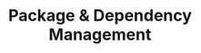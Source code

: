 ---
layout: module
title: "Package & Dependency Management"
type: topic
num: 4
draft: 1
start_date: 2025-09-16
description: >
   When developing software, it is common to rely on dependencies -- code that has been developed by other people. However, <em>your code</em> isn't the only code that changes. Dependencies (and their dependencies, and their dependencies' dependencies) also evolve over time as new features are added and bugs are patched. Given this, in this unit we will examine some tools, approaches, and considerations for managing code dependencies. We will also experiment with a few different dependency management tools, such as npm, poetry, and apt.

slides: 
    - start_date: "2025-09-16"
      num: 6
      draft: 0
      type: lecture
      title: Package & Dependency Management
      url: https://docs.google.com/presentation/d/1p3iEMGavYPvR6LiItAfsUHaiWbSnsy2s/edit?usp=sharing&ouid=113376576186080604800&rtpof=true&sd=true
labs: [5]
readings:
    - start_date: "2025-09-16"
      title: Chapter 21. Dependency Management
      type: reading
      url: https://abseil.io/resources/swe-book/html/ch21.html
      required: 1
    - start_date: "2025-09-16"
      title: How one programmer broke the internet by deleting a tiny piece of code.
      type: reading
      url: https://qz.com/646467/how-one-programmer-broke-the-internet-by-deleting-a-tiny-piece-of-code
      required: 1
    - start_date: "2025-09-16"
      title: NPM’s "everything" debacle.
      type: reading
      url: https://socket.dev/blog/when-everything-becomes-too-much
      required: 1
    - start_date: "2025-09-16"
      title: Havoc Pennington's 2017 blog post
      type: reading
      url: https://blog.ometer.com/2017/01/10/dear-package-managers-dependency-resolution-results-should-be-in-version-control/
      notes: Outlines the problems with non-exact dependency resolution
    - start_date: "2025-09-16"
      title: Facebook's blog post upon the release of yarn
      type: reading
      url: https://engineering.fb.com/2016/10/11/web/yarn-a-new-package-manager-for-javascript/
      notes: How did Facebook solve some of the dependency resolution challenges noted in our other readings?

questions:
    - What do we mean by "dependency management"?
    - What happened in the "leftpad" debacle? What happened in the "everything" debacle? Why should we care?
    - What are the trade-offs associated with relying on dependencies?
    - What should you consider before adding a new dependency to your software project?
    - What are some challenges with upgrading dependencies?
    - What are some dependencies that we have used in this class?
    - What are some common features of a good dependency management system?
    - What is the purpose of the Poetry lock file and the package.json lock file?
    - > 
        Different dependency management systems are used for different parts of the software stack. What are some examples of dependency managers that are used for: <em>operating systems</em>, <em>software languages (e.g., python, node.js, ruby, etc.</em>, <em>server configuration</em>?

---